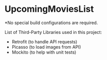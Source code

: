 # UpcomingMoviesList
*No special build configurations are required.

List of Third-Party Libraries used in this project:
- Retrofit (to handle API requests)
- Picasso (to load images from API)
- Mockito (to help with unit tests)

